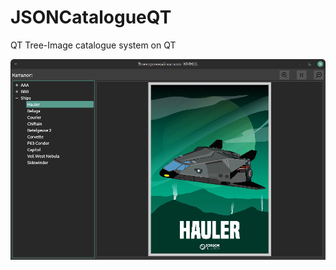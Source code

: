 # JSONCatalogueQT

QT Tree-Image catalogue system on QT

![](https://github.com/vakarianplay/JSONCatalogueQT/blob/main/img/jsoncatalog.png)
